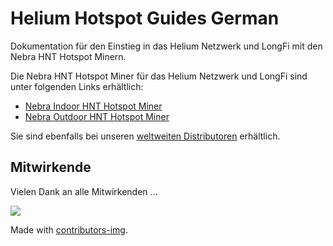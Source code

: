 # Helium Hotspot Guides German

Dokumentation für den Einstieg in das Helium Netzwerk und LongFi mit den Nebra HNT Hotspot Minern.

Die Nebra HNT Hotspot Miner für das Helium Netzwerk und LongFi sind unter folgenden Links erhältlich:
- [Nebra Indoor HNT Hotspot Miner](https://nebra.io/hntin)
- [Nebra Outdoor HNT Hotspot Miner](https://nebra.io/hntout)

Sie sind ebenfalls bei unseren [weltweiten Distributoren](distributors.md) erhältlich.

## Mitwirkende

Vielen Dank an alle Mitwirkenden ...

<a href="https://github.com/NebraLtd/Helium-Guides/graphs/contributors">
  <img src="https://contrib.rocks/image?repo=NebraLtd/Helium-Guides" />
</a>

Made with [contributors-img](https://contrib.rocks).
